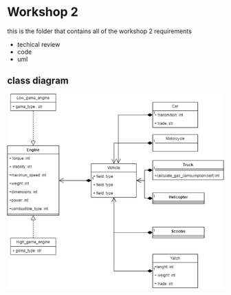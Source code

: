 # Workshop 2

this is the folder that contains all of the workshop 2 requirements

- techical review
- code
- uml

## class diagram

![](ClassDiagram.png)